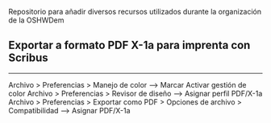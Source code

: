 Repositorio para añadir diversos recursos utilizados durante la organización de la OSHWDem


## Exportar a formato PDF X-1a para imprenta con Scribus
------
Archivo > Preferencias > Manejo de color --> Marcar Activar gestión de color
Archivo > Preferencias > Revisor de diseño --> Asignar perfil PDF/X-1a
Archivo > Preferencias > Exportar como PDF > Opciones de archivo > Compatibilidad --> Asignar PDF/X-1a



